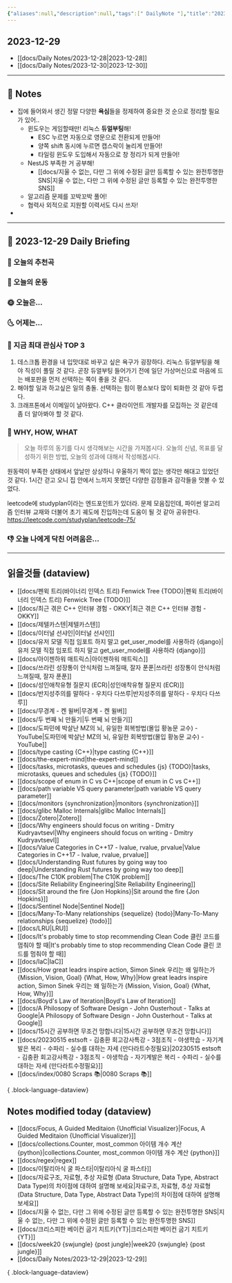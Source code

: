```yaml
---
{"aliases":null,"description":null,"tags":[" DailyNote "],"title":"2023-12-29","created":"2023-12-29T15:33:12","updated":"2023-12-29T23:55:49","dg-publish":true,"permalink":"/docs/Daily Notes/2023-12-29/","dgPassFrontmatter":true}
---
```



## 2023-12-29

- [[docs/Daily Notes/2023-12-28\|2023-12-28]] 
- [[docs/Daily Notes/2023-12-30\|2023-12-30]]

---

## 📝 Notes

- 집에 들어와서 생긴 정말 다양한 **욕심**들을 정제하여 중요한 것 순으로 정리할 필요가 있어..
	- 윈도우는 게임할때만! 리눅스 **듀얼부팅**해!
		- ESC 누르면 자동으로 영문으로 전환되게 만들어!
		- 양쪽 shift 동시에 누르면 캡스락이 눌리게 만들어!
		- 타일링 윈도우 도입해서 자동으로 창 정리가 되게 만들어!
	- NestJS 부족한 거 공부해!
		- [[docs/지울 수 없는, 다만 그 위에 수정된 글만 등록할 수 있는 완전투명한 SNS\|지울 수 없는, 다만 그 위에 수정된 글만 등록할 수 있는 완전투명한 SNS]]
	- 알고리즘 문제를 꼬박꼬박 풀어!
	- 협력사 외적으로 지원할 이력서도 다시 쓰자!
- 


---

## 📅 2023-12-29 Daily Briefing

### 🎵 오늘의 추천곡

### 🏃 오늘의 운동

### 🌞 오늘은...

### 🌜 어제는...

### 🧠 지금 최대 관심사 TOP 3

1. 데스크톱 환경을 내 입맛대로 바꾸고 싶은 욕구가 굉장하다. 리눅스 듀얼부팅을 해야 직성이 풀릴 것 같다. 곧장 듀얼부팅 들어가기 전에 일단 가상머신으로 마음에 드는 배포판을 먼저 선택하는 쪽이 좋을 것 같다.
2. 해야할 일과 하고싶은 일의 충돌. 선택하는 힘이 평소보다 많이 퇴화한 것 같아 두렵다.
3. 크래프톤에서 이메일이 날아왔다. C++ 클라이언트 개발자를 모집하는 것 같은데 좀 더 알아봐야 할 것 같다.

### 🚀 WHY, HOW, WHAT

> 오늘 하루의 동기를 다시 생각해보는 시간을 가져봅시다. 오늘의 신념, 목표를 달성하기 위한 방법, 오늘의 성과에 대해서 작성해봅시다.

원동력이 부족한 상태에서 앞날만 상상하니 우울하기 짝이 없는 생각만 해대고 있었던 것 같다. 1시간 걷고 오니 집 안에서 느끼지 못했던 다양한 감정들과 감각들을 맛볼 수 있었다.

leetcode에 studyplan이라는 엔드포인트가 있더라. 문제 모음집인데, 파이썬 알고리즘 인터뷰 교재와 더불어 초기 궤도에 진입하는데 도움이 될 것 같아 공유한다. <https://leetcode.com/studyplan/leetcode-75/>

### 👎 오늘 나에게 닥친 어려움은...

---

## 읽을것들 (dataview)

- [[docs/펜윅 트리(바이너리 인덱스 트리) Fenwick Tree {TODO}\|펜윅 트리(바이너리 인덱스 트리) Fenwick Tree {TODO}]]
- [[docs/최근 겪은 C++ 인터뷰 경험 - OKKY\|최근 겪은 C++ 인터뷰 경험 - OKKY]]
- [[docs/제텔카스텐\|제텔카스텐]]
- [[docs/이터널 선샤인\|이터널 선샤인]]
- [[docs/유저 모델 직접 임포트 하지 말고 get_user_model를 사용하라 {django}\|유저 모델 직접 임포트 하지 말고 get_user_model를 사용하라 {django}]]
- [[docs/아이젠하워 매트릭스\|아이젠하워 매트릭스]]
- [[docs/쓰라린 성장통이 안식처럼 느껴질때, 잘자 푼푼\|쓰라린 성장통이 안식처럼 느껴질때, 잘자 푼푼]]
- [[docs/성인애착유형 질문지 (ECR)\|성인애착유형 질문지 (ECR)]]
- [[docs/반지성주의를 말하다 - 우치다 다쓰루\|반지성주의를 말하다 - 우치다 다쓰루]]
- [[docs/무경계 - 켄 윌버\|무경계 - 켄 윌버]]
- [[docs/두 번째 뇌 만들기\|두 번째 뇌 만들기]]
- [[docs/도파민에 박살난 MZ의 뇌, 유일한 회복방법(몰입 황농문 교수) - YouTube\|도파민에 박살난 MZ의 뇌, 유일한 회복방법(몰입 황농문 교수) - YouTube]]
- [[docs/type casting {C++}\|type casting {C++}]]
- [[docs/the-expert-mind\|the-expert-mind]]
- [[docs/tasks, microtasks, queues and schedules {js} {TODO}\|tasks, microtasks, queues and schedules {js} {TODO}]]
- [[docs/scope of enum in C vs C++\|scope of enum in C vs C++]]
- [[docs/path variable VS query parameter\|path variable VS query parameter]]
- [[docs/monitors {synchronization}\|monitors {synchronization}]]
- [[docs/glibc Malloc Internals\|glibc Malloc Internals]]
- [[docs/Zotero\|Zotero]]
- [[docs/Why engineers should focus on writing - Dmitry Kudryavtsevl\|Why engineers should focus on writing - Dmitry Kudryavtsevl]]
- [[docs/Value Categories in C++17 - lvalue, rvalue, prvalue\|Value Categories in C++17 - lvalue, rvalue, prvalue]]
- [[docs/Understanding Rust futures by going way too deep\|Understanding Rust futures by going way too deep]]
- [[docs/The C10K problem\|The C10K problem]]
- [[docs/Site Reliability Engineering\|Site Reliability Engineering]]
- [[docs/Sit around the fire {Jon Hopkins}\|Sit around the fire {Jon Hopkins}]]
- [[docs/Sentinel Node\|Sentinel Node]]
- [[docs/Many-To-Many relationships {sequelize} {todo}\|Many-To-Many relationships {sequelize} {todo}]]
- [[docs/LRU\|LRU]]
- [[docs/It's probably time to stop recommending Clean Code 클린 코드를 멈춰야 할 때\|It's probably time to stop recommending Clean Code 클린 코드를 멈춰야 할 때]]
- [[docs/IaC\|IaC]]
- [[docs/How great leadrs inspire action, Simon Sinek 우리는 왜 일하는가 {Mission, Vision, Goal} {What, How, Why}\|How great leadrs inspire action, Simon Sinek 우리는 왜 일하는가 {Mission, Vision, Goal} {What, How, Why}]]
- [[docs/Boyd's Law of Iteration\|Boyd's Law of Iteration]]
- [[docs/A Philosopy of Software Design - John Ousterhout - Talks at Google\|A Philosopy of Software Design - John Ousterhout - Talks at Google]]
- [[docs/15시간 공부하면 무조건 망합니다\|15시간 공부하면 무조건 망합니다]]
- [[docs/20230515 estsoft - 김충환 회고강사특강 - 3점조직 - 야생학습 - 자기계발은 복리 - 수파리 - 실수를 대하는 자세 {만다라트수정필요}\|20230515 estsoft - 김충환 회고강사특강 - 3점조직 - 야생학습 - 자기계발은 복리 - 수파리 - 실수를 대하는 자세 {만다라트수정필요}]]
- [[docs/index/0080 Scraps 📚\|0080 Scraps 📚]]

{ .block-language-dataview}

## Notes modified today (dataview)

- [[docs/Focus, A Guided Meditaion {Unofficial Visualizer}\|Focus, A Guided Meditaion {Unofficial Visualizer}]]
- [[docs/collections.Counter, most_common 아이템 개수 계산 {python}\|collections.Counter, most_common 아이템 개수 계산 {python}]]
- [[docs/regex\|regex]]
- [[docs/이탈리아식 굴 파스타\|이탈리아식 굴 파스타]]
- [[docs/자료구조, 자료형, 추상 자료형 (Data Structure, Data Type, Abstract Data Type)의 차이점에 대하여 설명해 보세요\|자료구조, 자료형, 추상 자료형 (Data Structure, Data Type, Abstract Data Type)의 차이점에 대하여 설명해 보세요]]
- [[docs/지울 수 없는, 다만 그 위에 수정된 글만 등록할 수 있는 완전투명한 SNS\|지울 수 없는, 다만 그 위에 수정된 글만 등록할 수 있는 완전투명한 SNS]]
- [[docs/크리스피한 베이컨 굽기 치트키{YT}\|크리스피한 베이컨 굽기 치트키{YT}]]
- [[docs/week20 {swjungle} {post jungle}\|week20 {swjungle} {post jungle}]]
- [[docs/Daily Notes/2023-12-29\|2023-12-29]]

{ .block-language-dataview}
